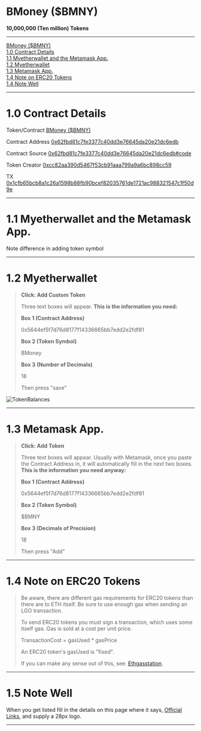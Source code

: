 BMoney ($BMNY)
==================

**10,000,000 (Ten million) Tokens**



----


<p><div class="toc">

<a href="#bmoney-bmny">BMoney ($BMNY)</a><br>
<a href="#10-contract-details">1.0 Contract Details</a><br>
<a href="#11-myetherwallet-and-the-metamask-app">1.1 Myetherwallet and the Metamask App.</a><br>
<a href="#12-myetherwallet">1.2 Myetherwallet</a><br>
<a href="#13-metamask-app">1.3 Metamask App.</a><br>
<a href="#14-note-on-erc20-tokens">1.4 Note on ERC20 Tokens</a><br>
<a href="#15-note-well">1.4 Note Well</a>

</div>



----


1.0 Contract Details
==================






Token/Contract
[BMoney ($BMNY)](https://etherscan.io/token/0x62fbd81c7fe3377c40dd3e76645da20e21dc6edb?a=0xcc82aa390d5467f53cb91aaa799a9a6bc898cc59)

Contract Address
[0x62fbd81c7fe3377c40dd3e76645da20e21dc6edb](https://etherscan.io/address/0x62fbd81c7fe3377c40dd3e76645da20e21dc6edb)


Contract Source
[0x62fbd81c7fe3377c40dd3e76645da20e21dc6edb#code](https://etherscan.io/address/0x62fbd81c7fe3377c40dd3e76645da20e21dc6edb#code)

Token Creator
[0xcc82aa390d5467f53cb91aaa799a9a6bc898cc59](https://etherscan.io/address/0xcc82aa390d5467f53cb91aaa799a9a6bc898cc59)

TX
[0x1cfb65bcb8a1c26a1598b88fb90bcef82035761de1721ac988321547c1f50d9e](https://etherscan.io/tx/0x1cfb65bcb8a1c26a1598b88fb90bcef82035761de1721ac988321547c1f50d9e)

----



1.1 Myetherwallet and the Metamask App.
=============


Note difference in adding token symbol


-----


1.2 Myetherwallet
=============

> **Click: Add Custom Token**
> 
> Three text boxes will appear. **This is the  information you need:**
> 
> **Box 1 (Contract Address)** 
> 
> 0x5644ef5f7d76d8177f14336665bb7edd2e2fdf81
> 
> **Box 2 (Token Symbol)** 
> 
> BMoney
> 
> **Box 3 (Number of Decimals)** 
> 
> 18
> 
> 
> Then press "save"



![TokenBalances](https://cdn.pbrd.co/images/H7sUqUJ.png)


----



1.3 Metamask App.
=============

> **Click: Add Token**
> 
> Three text boxes will appear. Usually with Metamask, once you paste the Contract Address in, it will automatically fill in the next two boxes. **This is the  information you need anyway:**
> 
> **Box 1 (Contract Address)** 
> 
> 0x5644ef5f7d76d8177f14336665bb7edd2e2fdf81
> 
> **Box 2 (Token Symbol)** 
> 
> $BMNY
> 
> **Box 3 (Decimals of Precision)** 
> 
> 18
> 
> 
> Then press "Add"



------



1.4 Note on ERC20 Tokens
=============



> Be aware, there are different gas requirements for ERC20 tokens than there are to ETH itself. Be sure to use enough gas when sending an LGO transaction.
>
> To send ERC20 tokens you must sign a transaction, which uses some itself gas. Gas is sold at a cost per unit price.
>
> TransactionCost = gasUsed * gasPrice
>
> An ERC20 token's gasUsed is "fixed".
>
> If you can make any sense out of this, see: [Ethgasstation](https://ethgasstation.info/predictionTable.php). 


------


1.5 Note Well
==================

When you get listed fill in the details on this page where it says, [Official Links](https://etherscan.io/token/0x62fbd81c7fe3377c40dd3e76645da20e21dc6edb?a=0xcc82aa390d5467f53cb91aaa799a9a6bc898cc59), and supply a 28px logo.


-------
